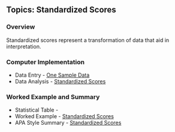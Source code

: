 ## Topics: Standardized Scores

### Overview

Standardized scores represent a transformation of data that aid in interpretation.

### Computer Implementation

- Data Entry - [One Sample Data](../jamovi/data-entry/onesampledata.md)
- Data Analysis - [Standardized Scores](../jamovi/data-analysis/standardized.md)

### Worked Example and Summary

- Statistical Table - [](../Calculations/statistical-tables/normal.md)
- Worked Example - [Standardized Scores](../Calculations/worked-examples/standardized.md)
- APA Style Summary - [Standardized Scores](../Summaries/summarized-examples/standardized.md)

